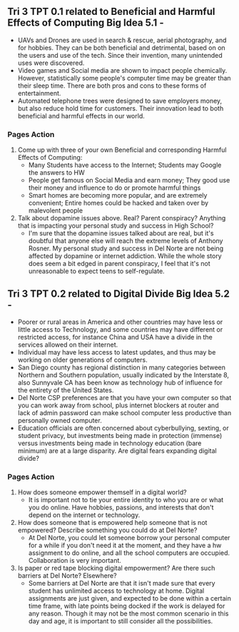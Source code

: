 ## Tri 3 TPT 0.1 related to Beneficial and Harmful Effects of Computing Big Idea 5.1 -
- UAVs and Drones are used in search & rescue, aerial photography, and for hobbies. They can be both beneficial and detrimental, based on on the users and use of the tech. Since their invention, many unintended uses were discovered.
- Video games and Social media are shown to impact people chemically. However, statistically some people's computer time may be greater than their sleep time. There are both pros and cons to these forms of entertainment.
- Automated telephone trees were designed to save employers money, but also reduce hold time for customers. Their innovation lead to both beneficial and harmful effects in our world.
### Pages Action
1. Come up with three of your own Beneficial and corresponding Harmful Effects of Computing:
   - Many Students have access to the Internet; Students may Google the answers to HW
   - People get famous on Social Media and earn money; They good use their money and influence to do or promote harmful things
   - Smart homes are becoming more popular, and are extremely convenient; Entire homes could be hacked and taken over by malevolent people
2. Talk about dopamine issues above. Real? Parent conspiracy? Anything that is impacting your personal study and success in High School?
   - I'm sure that the dopamine issues talked about are real, but it's doubtful that anyone else will reach the extreme levels of Anthony Rosner. My personal study and success in Del Norte are not being affected by dopamine or internet addiction. While the whole story does seem a bit edged in parent conspiracy, I feel that it's not unreasonable to expect teens to self-regulate.

## Tri 3 TPT 0.2 related to Digital Divide Big Idea 5.2 -
- Poorer or rural areas in America and other countries may have less or little access to Technology, and some countries may have different or restricted access, for instance China and USA have a divide in the services allowed on their internet.
- Individual may have less access to latest updates, and thus may be working on older generations of computers.
- San Diego county has regional distinction in many categories between Northern and Southern population, usually indicated by the Interstate 8, also Sunnyvale CA has been know as technology hub of influence for the entirety of the United States.
- Del Norte CSP preferences are that you have your own computer so that you can work away from school, plus internet blockers at router and lack of admin password can make school computer less productive than personally owned computer.
- Education officials are often concerned about cyberbullying, sexting, or student privacy, but investments being made in protection (immense) versus investments being made in technology education (bare minimum) are at a large disparity. Are digital fears expanding digital divide?
### Pages Action
1. How does someone empower themself in a digital world?
   - It is important not to tie your entire identity to who you are or what you do online. Have hobbies, passions, and interests that don't depend on the internet or technology.
2. How does someone that is empowered help someone that is not empowered? Describe something you could do at Del Norte?
   - At Del Norte, you could let someone borrow your personal computer for a while if you don't need it at the moment, and they have a hw assignment to do online, and all the school computers are occupied. Collaboration is very important.
3. Is paper or red tape blocking digital empowerment? Are there such barriers at Del Norte? Elsewhere?
   - Some barriers at Del Norte are that it isn't made sure that every student has unlimited access to technology at home. Digital assignments are just given, and expected to be done within a certain time frame, with late points being docked if the work is delayed for any reason. Though it may not be the most common scenario in this day and age, it is important to still consider all the possibilities.
